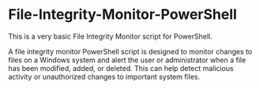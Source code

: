 # File-Integrity-Monitor-PowerShell

This is a very basic File Integrity Monitor script for PowerShell.

A file integrity monitor PowerShell script is designed to monitor changes to files on a Windows system and alert the user or administrator when a file has been modified, added, or deleted. This can help detect malicious activity or unauthorized changes to important system files.
